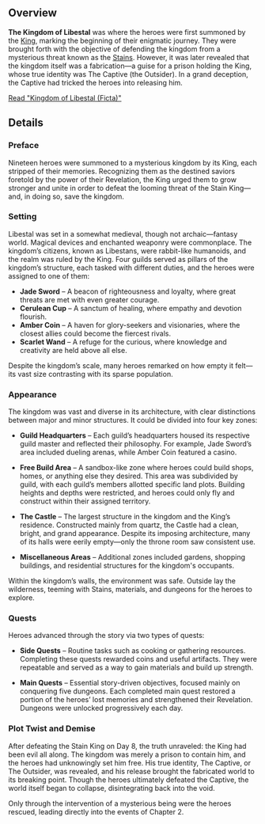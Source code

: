 <!-- title: Kingdom of Libestal (Ficta) -->
<!-- quote: A noble kingdom, besieged by monsters of shadow—but it was all a lie -->
<!-- chapters: 0 -->
<!-- images: (Entrance into the Kingdom of Libestal), (Libestal Overview #1), (Libestal Overview #2), (Outside view of the kingdom's castle), (Outside view of the Shopping Building #1), (Outside view of the Shopping Building #2), (Libestal's Wilderness #1), (Libestal's Wilderness #2), (Libestal's Wilderness #3), (Libestal's Wilderness #4), (Libestal's Wilderness #5), (Front view of Libestal Castle), (Kingdom of Libestal Concept Art), (Map of Libestal and the five Dungeons) --->
<!-- model: false -->

## Overview

**The Kingdom of Libestal** was where the heroes were first summoned by the [King](#entry:outlander-entry), marking the beginning of their enigmatic journey. They were brought forth with the objective of defending the kingdom from a mysterious threat known as the [Stains](#entry:stains-entry). However, it was later revealed that the kingdom itself was a fabrication—a guise for a prison holding the King, whose true identity was The Captive (the Outsider). In a grand deception, the Captive had tricked the heroes into releasing him.

[Read "Kingdom of Libestal (Ficta)"](#text:libestal-ficta)

## Details

### Preface

Nineteen heroes were summoned to a mysterious kingdom by its King, each stripped of their memories. Recognizing them as the destined saviors foretold by the power of their Revelation, the King urged them to grow stronger and unite in order to defeat the looming threat of the Stain King—and, in doing so, save the kingdom.

### Setting

Libestal was set in a somewhat medieval, though not archaic—fantasy world. Magical devices and enchanted weaponry were commonplace. The kingdom’s citizens, known as Libestans, were rabbit-like humanoids, and the realm was ruled by the King. Four guilds served as pillars of the kingdom’s structure, each tasked with different duties, and the heroes were assigned to one of them:

- **Jade Sword** – A beacon of righteousness and loyalty, where great threats are met with even greater courage.
- **Cerulean Cup** – A sanctum of healing, where empathy and devotion flourish.
- **Amber Coin** – A haven for glory-seekers and visionaries, where the closest allies could become the fiercest rivals.
- **Scarlet Wand** – A refuge for the curious, where knowledge and creativity are held above all else.

Despite the kingdom’s scale, many heroes remarked on how empty it felt—its vast size contrasting with its sparse population.

### Appearance

The kingdom was vast and diverse in its architecture, with clear distinctions between major and minor structures. It could be divided into four key zones:

- **Guild Headquarters** – Each guild’s headquarters housed its respective guild master and reflected their philosophy. For example, Jade Sword’s area included dueling arenas, while Amber Coin featured a casino.

- **Free Build Area** – A sandbox-like zone where heroes could build shops, homes, or anything else they desired. This area was subdivided by guild, with each guild’s members allotted specific land plots. Building heights and depths were restricted, and heroes could only fly and construct within their assigned territory.

- **The Castle** – The largest structure in the kingdom and the King’s residence. Constructed mainly from quartz, the Castle had a clean, bright, and grand appearance. Despite its imposing architecture, many of its halls were eerily empty—only the throne room saw consistent use.

- **Miscellaneous Areas** – Additional zones included gardens, shopping buildings, and residential structures for the kingdom's occupants.

Within the kingdom’s walls, the environment was safe. Outside lay the wilderness, teeming with Stains, materials, and dungeons for the heroes to explore.

### Quests

Heroes advanced through the story via two types of quests:

- **Side Quests** – Routine tasks such as cooking or gathering resources. Completing these quests rewarded coins and useful artifacts. They were repeatable and served as a way to gain materials and build up strength.

- **Main Quests** – Essential story-driven objectives, focused mainly on conquering five dungeons. Each completed main quest restored a portion of the heroes’ lost memories and strengthened their Revelation. Dungeons were unlocked progressively each day.

### Plot Twist and Demise

After defeating the Stain King on Day 8, the truth unraveled: the King had been evil all along. The kingdom was merely a prison to contain him, and the heroes had unknowingly set him free. His true identity, The Captive, or The Outsider, was revealed, and his release brought the fabricated world to its breaking point. Though the heroes ultimately defeated the Captive, the world itself began to collapse, disintegrating back into the void.

Only through the intervention of a mysterious being were the heroes rescued, leading directly into the events of Chapter 2.
